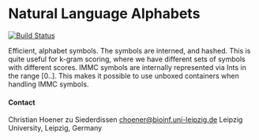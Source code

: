 Natural Language Alphabets
==========================

[![Build Status](https://travis-ci.org/choener/NaturalLanguageAlphabets.svg?branch=master)](https://travis-ci.org/choener/NaturalLanguageAlphabets)

Efficient, alphabet symbols. The symbols are interned, and hashed. This is
quite useful for k-gram scoring, where we have different sets of symbols with
different scores. IMMC symbols are internally represented via Ints in the range
[0..]. This makes it possible to use unboxed containers when handling IMMC
symbols.



#### Contact

Christian Hoener zu Siederdissen
choener@bioinf.uni-leipzig.de
Leipzig University, Leipzig, Germany

